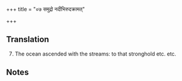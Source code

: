 +++
title = "०७ समुद्रो नदीभिरुदक्रामत्"

+++
## Translation
7. The ocean ascended with the streams: to that stronghold etc. etc.

## Notes

